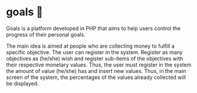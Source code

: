 # goals 📑️

Goals is a platform developed in PHP that aims to help users control the progress of their personal goals.

The main idea is aimed at people who are collecting money to fulfill a specific objective. The user can register in the system. Register as many objectives as (he/she) wish and register sub-items of the objectives with their respective monetary values. Thus, the user must register in the system the amount of value (he/she) has and insert new values. Thus, in the main screen of the system, the percentages of the values already collected will be displayed.
